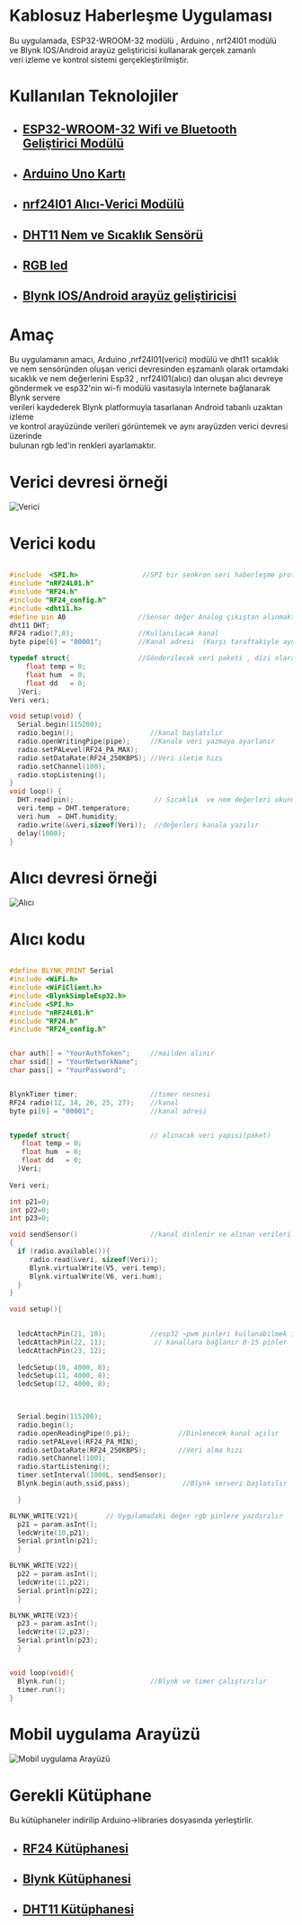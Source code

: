 <h1>Kablosuz Haberleşme Uygulaması</h1>
<p>
Bu uygulamada, ESP32-WROOM-32 modülü , Arduino , nrf24l01 modülü <br>
ve Blynk IOS/Android arayüz geliştiricisi kullanarak gerçek zamanlı<br>
veri izleme ve kontrol sistemi gerçekleştirilmiştir.
</p>
<h1> Kullanılan Teknolojiler</h1>

<ul>
<li>
<h2><a href="https://www.espressif.com/sites/default/files/documentation/esp32-wroom-32_datasheet_en.pdf">ESP32-WROOM-32 Wifi ve Bluetooth Geliştirici Modülü</a></h2>
</li>
<li><h2><a href="https://maker.robotistan.com/arduino-projeleri-egitimi/">Arduino Uno Kartı</a></h2></li>
<li><h2><a href="https://gelecegiyazanlar.turkcell.com.tr/konu/arduino/egitim/arduino-401/arduino-ile-kablosuz-haberlesme">nrf24l01 Alıcı-Verici Modülü</a></h2></li>
<li><h2><a href="https://www.robotistan.com/dht11-isi-ve-nem-sensoru-kart">DHT11 Nem ve Sıcaklık Sensörü</a></h2></li>
<li><h2><a href="http://www.esp32learning.com/code/esp32-and-rgb-led-example.php">RGB led</a></h2></li>
<li><h2><a href="https://docs.blynk.cc/">Blynk IOS/Android arayüz geliştiricisi</a></h2></li>
</ul>
<h1>Amaç</h1>
<p>Bu uygulamanın amacı, Arduino ,nrf24l01(verici) modülü ve dht11 sıcaklık <br>
ve nem sensöründen oluşan verici devresinden eşzamanlı  olarak  ortamdaki <br>
sıcaklık ve nem değerlerini Esp32 , nrf24l01(alıcı) dan oluşan alıcı devreye<br>
göndermek ve esp32'nin wi-fi modülü vasıtasıyla internete bağlanarak Blynk servere<br>
verileri kaydederek Blynk platformuyla tasarlanan Android tabanlı uzaktan izleme <br>
ve kontrol  arayüzünde verileri görüntemek ve aynı arayüzden verici devresi üzerinde<br>
bulunan rgb led'in renkleri ayarlamaktır.</p>
<h1>Verici devresi örneği</h1>
<img src="/goruntu_video/verici.png" alt="Verici" title="Verici">
<h1>Verici kodu</h1>

```cpp

#include  <SPI.h>                //SPI bir senkron seri haberleşme protokolüdür 
#include "nRF24L01.h"
#include "RF24.h"
#include "RF24_config.h"
#include <dht11.h>                   
#define pin A0                  //Sensor değer Analog çıkıştan alınmaktadır
dht11 DHT;
RF24 radio(7,8);                //Kullanılacak kanal 
byte pipe[6] = "00001";         //Kanal adresi  (Karşı taraftakiyle aynı olmalıdır(!))

typedef struct{                 //Gönderilecek veri paketi , dizi olarak da gönderilebilir
    float temp = 0; 
    float hum  = 0;
    float dd   = 0;
  }Veri;
Veri veri;

void setup(void) {
  Serial.begin(115200);                  
  radio.begin();                   //kanal başlatılır
  radio.openWritingPipe(pipe);     //Kanale veri yazmaya ayarlanır   
  radio.setPALevel(RF24_PA_MAX);
  radio.setDataRate(RF24_250KBPS); //Veri iletim hızı
  radio.setChannel(100);          
  radio.stopListening();
}
void loop() {
  DHT.read(pin);                    // Sıcaklık  ve nem değerleri okunur
  veri.temp = DHT.temperature;
  veri.hum  = DHT.humidity; 
  radio.write(&veri,sizeof(Veri));  //değerleri kanala yazılır 
  delay(1000);
}

```

<h1>Alıcı devresi örneği</h1>
<img src="/goruntu_video/alici.png" alt="Alıcı" title="Alıcı">

<h1>Alıcı kodu</h1>

```cpp

#define BLYNK_PRINT Serial
#include <WiFi.h>
#include <WiFiClient.h>
#include <BlynkSimpleEsp32.h>
#include <SPI.h>
#include "nRF24L01.h"
#include "RF24.h"
#include "RF24_config.h"


char auth[] = "YourAuthToken";     //mailden alınır
char ssid[] = "YourNetworkName";   
char pass[] = "YourPassword";


BlynkTimer timer;                  //timer nesnesi
RF24 radio(12, 14, 26, 25, 27);    //kanal
byte pi[6] = "00001";              //kanal adresi


typedef struct{                    // alınacak veri yapısı(paket)
   float temp = 0;
   float hum  = 0;  
   float dd   = 0;
  }Veri;
    
Veri veri;

int p21=0;
int p22=0;
int p23=0; 

void sendSensor()                  //kanal dinlenir ve alınan verileri Blynk serverine gönderilir
{   
  if (radio.available()){   
     radio.read(&veri, sizeof(Veri));
     Blynk.virtualWrite(V5, veri.temp);
     Blynk.virtualWrite(V6, veri.hum);
  }
}

void setup(){

  
  ledcAttachPin(21, 10);           //esp32 ~pwm pinleri kullanabilmek için GPIO pinleri
  ledcAttachPin(22, 11);            // kanallara bağlanır 0-15 pinler
  ledcAttachPin(23, 12);
  
  ledcSetup(10, 4000, 8);            
  ledcSetup(11, 4000, 8);
  ledcSetup(12, 4000, 8);


  
  Serial.begin(115200);
  radio.begin();                            
  radio.openReadingPipe(0,pi);            //Dinlenecek kanal açılır
  radio.setPALevel(RF24_PA_MIN);
  radio.setDataRate(RF24_250KBPS);        //Veri alma hızı 
  radio.setChannel(100);                   
  radio.startListening();
  timer.setInterval(1000L, sendSensor);
  Blynk.begin(auth,ssid,pass);             //Blynk serveri başlatılır

  }

BLYNK_WRITE(V21){       // Uygulamadaki değer rgb pinlere yazdırılır
  p21 = param.asInt();
  ledcWrite(10,p21); 
  Serial.println(p21);
  }

BLYNK_WRITE(V22){
  p22 = param.asInt();
  ledcWrite(11,p22);
  Serial.println(p22);
  }

BLYNK_WRITE(V23){
  p23 = param.asInt();
  ledcWrite(12,p23);
  Serial.println(p23);
  }


void loop(void){
  Blynk.run();                     //Blynk ve timer çalıştırılır
  timer.run();
}

```
<h1>Mobil uygulama Arayüzü</h1>
<img src="/goruntu_video/blynk.jpeg" alt="Mobil uygulama Arayüzü" title="Mobil uygulama Arayüzü">
<h1>Gerekli Kütüphane</h1>
Bu kütüphaneler indirilip Arduino->libraries dosyasında yerleştirlir.
<ul><li><h2> <a href="https://github.com/nhatuan84/RF24">RF24 Kütüphanesi</a></h2></li>
<li><h2><a href="https://github.com/blynkkk/blynk-library">Blynk Kütüphanesi</a></h2></li>
<li><h2><a href="https://github.com/adidax/dht11">DHT11 Kütüphanesi</a></h2></li>
</ul>

